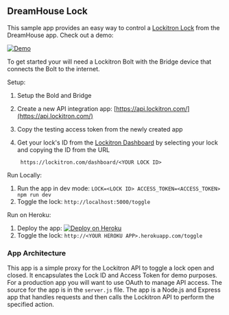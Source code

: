 DreamHouse Lock
---------------

This sample app provides an easy way to control a [Lockitron Lock](https://lockitron.com/) from the DreamHouse app.  Check out a demo:

[![Demo](http://img.youtube.com/vi/GHIhTDFI_OY/0.jpg)](http://www.youtube.com/watch?v=GHIhTDFI_OY)

To get started your will need a Lockitron Bolt with the Bridge device that connects the Bolt to the internet.

Setup:

1. Setup the Bold and Bridge
1. Create a new API integration app: [https://api.lockitron.com/](https://api.lockitron.com/)
1. Copy the testing access token from the newly created app
1. Get your lock's ID from the [Lockitron Dashboard](https://lockitron.com/dashboard) by selecting your lock and copying the ID from the URL

        https://lockitron.com/dashboard/<YOUR LOCK ID>

Run Locally:

1. Run the app in dev mode: `LOCK=<LOCK ID> ACCESS_TOKEN=<ACCESS_TOKEN> npm run dev`
1. Toggle the lock: `http://localhost:5000/toggle`

Run on Heroku:

1. Deploy the app: [![Deploy on Heroku](https://www.herokucdn.com/deploy/button.svg)](https://heroku.com/deploy)
1. Toggle the lock: `http://<YOUR HEROKU APP>.herokuapp.com/toggle`


### App Architecture

This app is a simple proxy for the Lockitron API to toggle a lock open and closed.  It encapsulates the Lock ID and Access Token for demo purposes.  For a production app you will want to use OAuth to manage API access.  The source for the app is in the `server.js` file.  The app is a Node.js and Express app that handles requests and then calls the Lockitron API to perform the specified action.
